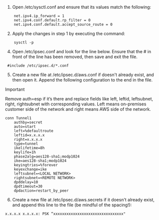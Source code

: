 1. Open /etc/sysctl.conf and ensure that its values match the following:
```
	net.ipv4.ip_forward = 1
	net.ipv4.conf.default.rp_filter = 0
	net.ipv4.conf.default.accept_source_route = 0
```
2. Apply the changes in step 1 by executing the command:
```
	sysctl -p
```
4. Open /etc/ipsec.conf and look for the line below. Ensure that the # in front of the line has been removed, then save and exit the file.
```
 #include /etc/ipsec.d/*.conf
```
5. Create a new file at /etc/ipsec.d/aws.conf if doesn't already exist, and then open it. Append the following configuration to the end in the file.
> [!IMPORTANT]
> Remove auth=esp if it’s there and replace fields like left, leftid, leftsubnet, right, rightsubnet with corresponding values. Left means on-premises customer side of the network and right means AWS side of the network.
```
conn Tunnel1	
	authby=secret
	auto=start
	left=%defaultroute
	leftid=x.x.x.x
	right=x.x.x.x
	type=tunnel
	ikelifetime=8h
	keylife=1h
	phase2alg=aes128-sha1;modp1024
	ike=aes128-sha1;modp1024
	keyingtries=%forever
	keyexchange=ike
	leftsubnet=<LOCAL NETWORK>
	rightsubnet=<REMOTE NETWORK>
	dpddelay=10
	dpdtimeout=30
	dpdaction=restart_by_peer
```
6. Create a new file at /etc/ipsec.d/aws.secrets if it doesn't already exist, and append this line to the file (be mindful of the spacing!):
```
x.x.x.x x.x.x.x: PSK “xxxxxxxxxxxxxxxxxxxxxxxxxxxxxxxx"
```
